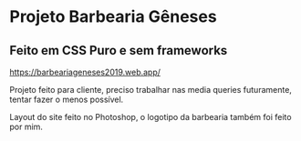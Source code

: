 # Projeto Barbearia Gêneses
## Feito em CSS Puro e sem frameworks

https://barbeariageneses2019.web.app/

Projeto feito para cliente, preciso trabalhar nas media queries futuramente, tentar fazer o menos possível.

Layout do site feito no Photoshop, o logotipo da barbearia também foi feito por mim.
